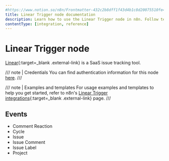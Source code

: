 ```yaml
---
#https://www.notion.so/n8n/Frontmatter-432c2b8dff1f43d4b1c8d20075510fe4
title: Linear Trigger node documentation
description: Learn how to use the Linear Trigger node in n8n. Follow technical documentation to integrate Linear Trigger node into your workflows.
contentType: [integration, reference]
---
```


# Linear Trigger node

[Linear](https://linear.app/){:target=_blank .external-link} is a SaaS issue tracking tool.

/// note | Credentials
You can find authentication information for this node [here](/integrations/builtin/credentials/linear.md).
///

///  note  | Examples and templates
For usage examples and templates to help you get started, refer to n8n's [Linear Trigger integrations](https://n8n.io/integrations/linear-trigger/){:target=_blank .external-link} page.
///

## Events

- Comment Reaction
- Cycle
- Issue
- Issue Comment
- Issue Label
- Project

